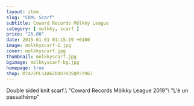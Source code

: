 ```yaml
---
layout: item
slug: "CRML Scarf"
subtitle: Coward Records Mölkky League
category: [ molkky, scarf ]
price: "25.00"
date: 2015-01-01 01:15:19 +0100
image: molkkyscarf-1.jpg
cover: molkkyscarf.jpg
thumbnail: molkkyscarf.jpg
bgimage: molkkyscarf-bg.jpg
homepage: true
shop: M742ZPLS4A6ZD0U7K3SQP27967
---
```


Double sided knit scarf.\\
"Coward Records Mölkky League 2019"\\
"L'è un passathèmp"
